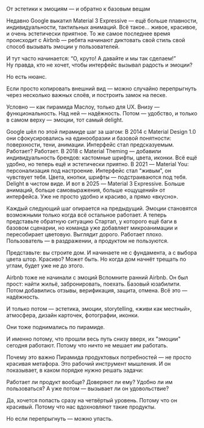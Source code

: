 От эстетики к эмоциям — и обратно к базовым вещам

Недавно Google выкатил Material 3 Expressive — ещё больше плавности, индивидуальности, тактильных анимаций. Всё такое… живое, красивое, и очень эстетически приятное. То же самое последнее время происходит с Airbnb — ребята начинают диктовать свой стиль свой способ вызывать эмоции у пользователей. 

И тут часто начинается: “О, круто! А давайте и мы так сделаем!”  
Ну правда, кто не хочет, чтобы интерфейс вызывал радость и эмоции?

Но есть нюанс.

Если просто копировать внешний вид — можно случайно перепрыгнуть через несколько важных слоёв, и построить замок на песке.

Условно — как пирамида Маслоу, только для UX. Внизу — функциональность. Над ней — надёжность. Потом — удобство, и только в самом верху — эмоции, тот самый delight.

Google шёл по этой пирамиде шаг за шагом:
В 2014 с Material Design 1.0 они сфокусировались на единообразии и базовой понятности: поверхности, тени, анимации. Интерфейс стал предсказуемым. Работает? Работает. 
В 2018 с Material Theming — добавили индивидуальность брендов: кастомные шрифты, цвета, иконки. Всё ещё удобно, но теперь ещё и эстетически приятно.
В 2021 — Material You: персонализация под настроение. Интерфейс стал “живым”, он чувствует тебя. Цвета, кнопки, шрифты — подстраиваются под тебя. Delight в чистом виде.
И вот в 2025 — Material 3 Expressive. Больше анимаций, больше самовыражения, больше «ощущений» от интерфейса. Уже не просто удобно и красиво, а прямо «вкусно».

Каждый следующий шаг опирается на предыдущий. Эмоции становятся возможными только когда всё остальное работает.
А теперь представьте обратную ситуацию
Стартап, у которого ещё баги в базовом сценарии, но команда уже добавляет микроанимации и пересобирает цветовую. Выглядит дорого. Работает плохо. Пользователь — в раздражении, а продуктом не пользуются. 

Представьте: вы строите дом. И начинаете не с фундамента, а с выбора цвета штор. Красиво? Может быть. Но когда дом начнёт трещать по углам, будет уже не до этого. 

Airbnb тоже не начинали с эмоций
Вспомните ранний Airbnb. Он был прост: найти жильё, забронировать, поехать. Базовый юзабилити. Потом добавились отзывы, верификация, защита, отмена. Всё это — надёжность.

И только потом — эстетика, эмоции, storytelling, «живи как местный», атмосфера, дизайн карточек, фотографии, иконки.

Они тоже поднимались по пирамиде.

И именно потому, что прошли весь путь снизу вверх, их "эмоции" сегодня работают. Потому что ничто не мешает им работать.

Почему это важно
Пирамида продуктовых потребностей — не просто красивая метафора. Это рабочий инструмент мышления. И он показывает, в каком порядке нужно решать задачи:

Работает ли продукт вообще?
Доверяют ли ему?
Удобно ли им пользоваться?
А уже потом — вызывает ли он удовольствие?

Да, хочется попасть сразу на четвёртый уровень. Потому что он красивый. Потому что нас вдохновляют такие продукты.

Но если перепрыгнуть — можно упасть.
